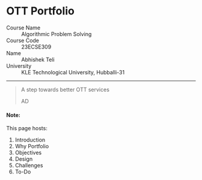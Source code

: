 # OTT Portfolio

<dl>
<dt>Course Name</dt>
<dd>Algorithmic Problem Solving</dd>
<dt>Course Code</dt>
<dd>23ECSE309</dd>
<dt>Name</dt>
<dd>Abhishek Teli</dd>
<dt>University</dt>
<dd>KLE Technological University, Hubballi-31</dd>
</dl>

* * *

> A step towards better OTT services
>
> AD

#### Note:
This page hosts:

1. Introduction
2. Why Portfolio
3. Objectives
4. Design
5. Challenges
6. To-Do



<!-- * * *

### Prerequisites
* Code List 1 [Union-Find](https://github.com/prakashbh/day-today-codes/blob/master/10-union-find-basic.c) concepts. -->
